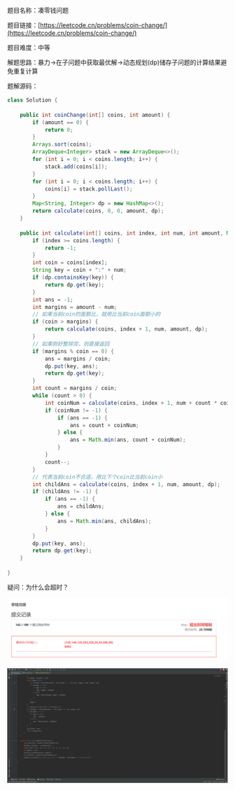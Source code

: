 题目名称：凑零钱问题

题目链接：[https://leetcode.cn/problems/coin-change/](https://leetcode.cn/problems/coin-change/)

题目难度：中等

解题思路：暴力->在子问题中获取最优解->动态规划(dp)储存子问题的计算结果避免重复计算

题解源码：

```java
class Solution {

    public int coinChange(int[] coins, int amount) {
        if (amount == 0) {
            return 0;
        }
        Arrays.sort(coins);
        ArrayDeque<Integer> stack = new ArrayDeque<>();
        for (int i = 0; i < coins.length; i++) {
            stack.add(coins[i]);
        }
        for (int i = 0; i < coins.length; i++) {
            coins[i] = stack.pollLast();
        }
        Map<String, Integer> dp = new HashMap<>();
        return calculate(coins, 0, 0, amount, dp);
    }
    
    public int calculate(int[] coins, int index, int num, int amount, Map<String, Integer> dp) {
        if (index >= coins.length) {
            return -1;
        }
        int coin = coins[index];
        String key = coin + ":" + num;
        if (dp.containsKey(key)) {
            return dp.get(key);
        }
        int ans = -1;
        int margins = amount - num;
        // 如果当前coin的面额比，就用比当前coin面额小的
        if (coin > margins) {
            return calculate(coins, index + 1, num, amount, dp);
        }
        // 如果刚好整除完，则直接返回
        if (margins % coin == 0) {
            ans = margins / coin;
            dp.put(key, ans);
            return dp.get(key);
        }
        int count = margins / coin;
        while (count > 0) {
            int coinNum = calculate(coins, index + 1, num + count * coin, amount, dp);
            if (coinNum != -1) {
                if (ans == -1) {
                    ans = count + coinNum;
                } else {
                    ans = Math.min(ans, count + coinNum);
                }
            }
            count--;
        }
        // 代表当前coin不合适，用比下个coin比当前coin小
        int childAns = calculate(coins, index + 1, num, amount, dp);
        if (childAns != -1) {
            if (ans == -1) {
                ans = childAns;
            } else {
                ans = Math.min(ans, childAns);
            }
        }
        dp.put(key, ans);
        return dp.get(key);
    }

}
```



疑问：为什么会超时？



![image-20221127140134031](resources/%E5%87%91%E9%9B%B6%E9%92%B1%E9%97%AE%E9%A2%98.assets/image-20221127140134031.png)

![gif1](resources/%E5%87%91%E9%9B%B6%E9%92%B1%E9%97%AE%E9%A2%98.assets/gif1.gif)
